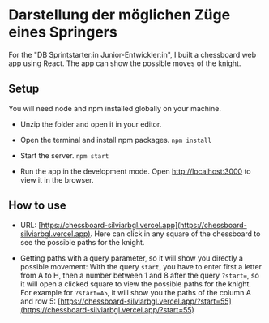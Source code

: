 # Darstellung der möglichen Züge eines Springers

For the "DB Sprintstarter:in Junior-Entwickler:in", I built a chessboard web app using React.
The app can show the possible moves of the knight.

## Setup

You will need node and npm installed globally on your machine.

- Unzip the folder and open it in your editor.

- Open the terminal and install npm packages.
  `npm install`

- Start the server.
  `npm start`

- Run the app in the development mode.
  Open [http://localhost:3000](http://localhost:3000) to view it in the browser.

## How to use

- URL: [https://chessboard-silviarbgl.vercel.app](https://chessboard-silviarbgl.vercel.app). Here can click in any square of the chessboard to see the possible paths for the knight.

- Getting paths with a query parameter, so it will show you directly a possible movement: With the query `start`, you have to enter first a letter from A to H, then a number between 1 and 8 after the query `?start=`, so it will open a clicked square to view the possible paths for the knight. For example for `?start=A5`, it will show you the paths of the column A and row 5: [https://chessboard-silviarbgl.vercel.app/?start=55](https://chessboard-silviarbgl.vercel.app/?start=55)


